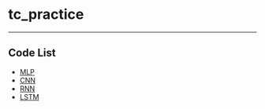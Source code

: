 # tc_practice

---

## Code List

- [MLP](https://github.com/jjerry-k/tc_practice/blob/main/00_MLP.ipynb)
- [CNN](https://github.com/jjerry-k/tc_practice/blob/main/02_CNN.ipynb)
- [RNN](https://github.com/jjerry-k/tc_practice/blob/main/04_RNN.ipynb)
- [LSTM](https://github.com/jjerry-k/tc_practice/blob/main/05_LSTM.ipynb)